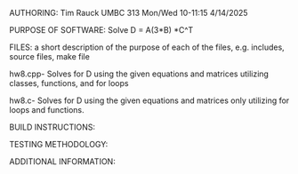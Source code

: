 AUTHORING: Tim Rauck UMBC 313 Mon/Wed 10-11:15 4/14/2025

PURPOSE OF SOFTWARE: Solve D = A(3*B) *C^T

FILES: a short description of the purpose of each of the files, e.g. includes, source files, make file

hw8.cpp- Solves for D using the given equations and matrices utilizing classes, functions, and for loops

hw8.c- Solves for D using the given equations and matrices only utilizing for loops and functions.

BUILD INSTRUCTIONS: 

TESTING METHODOLOGY: 

ADDITIONAL INFORMATION: 
